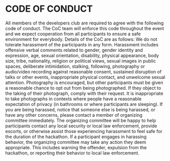 # CODE OF CONDUCT


All members of the developers club are required to agree with the following code of conduct. The CoC team will enforce this code throughout the event and we expect cooperation from all participants to ensure a safe environment for everybody. Details of the CoC are as follows:
We do not tolerate harassment of the participants in any form. Harassment includes offensive verbal comments related to gender, gender identity and expression, age, sexual orientation, disability, physical appearance, body size, tribe, nationality, religion or political views, sexual images in public spaces, deliberate intimidation, stalking, following, photography or audio/video recording against reasonable consent, sustained disruption of talks or other events, inappropriate physical contact, and unwelcome sexual attention.
Photography is encouraged, but other participants must be given a reasonable chance to opt out from being photographed. If they object to the taking of their photograph, comply with their request. It is inappropriate to take photographs in contexts where people have a reasonable expectation of privacy (in bathrooms or where participants are sleeping).
If you are being harassed, notice that someone else is being harassed, or have any other concerns, please contact a member of organizing committee immediately.
The organizing committee will be happy to help participants contact any local security or local law enforcement, provide escorts, or otherwise assist those experiencing harassment to feel safe for the duration of the hackathon.
If a participant engages in harassing behavior, the organizing committee may take any action they deem appropriate. This includes warning the offender, expulsion from the hackathon, or reporting their behavior to local law enforcement.

